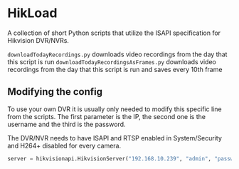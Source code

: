 # HikLoad

A collection of short Python scripts that utilize the ISAPI specification for Hikvision DVR/NVRs.

`downloadTodayRecordings.py` downloads video recordings from the day that this script is run
`downloadTodayRecordingsAsFrames.py` downloads video recordings from the day that this script is run and saves every 10th frame

## Modifying the config

To use your own DVR it is usually only needed to modify this specific line from the scripts. The first parameter is the IP, the second one is the username and the third is the password. 

The DVR/NVR needs to have ISAPI and RTSP enabled in System/Security and H264+ disabled for every camera.

```python
server = hikvisionapi.HikvisionServer("192.168.10.239", "admin", "password")
```
